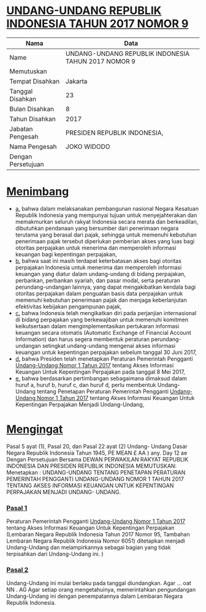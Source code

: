 # [UNDANG-UNDANG REPUBLIK INDONESIA TAHUN 2017 NOMOR 9](http://example.org/legal/document/uu/2017/9)

| Nama | Data |
| ------ | ----- |
|Name|UNDANG-UNDANG REPUBLIK INDONESIA TAHUN 2017 NOMOR 9|
|Memutuskan||
|Tempat Disahkan|Jakarta|
|Tanggal Disahkan|23|
|Bulan Disahkan|8|
|Tahun Disahkan|2017|
|Jabatan Pengesah|PRESIDEN REPUBLIK INDONESIA,|
|Nama Pengesah|JOKO WIDODO|
|Dengan Persetujuan||
# [Menimbang](http://example.org/legal/document/uu/2017/9/menimbang)

* [a.](http://example.org/legal/document/uu/2017/9/menimbang/point/a) bahwa dalam melaksanakan pembangunan nasional Negara Kesatuan Republik Indonesia yang mempunyai tujuan untuk menyejahterakan dan memakmurkan seluruh rakyat Indonesia secara merata dan berkeadilan, dibutuhkan pendanaan yang bersumber dari penerimaan negara terutama yang berasal dari pajak, sehingga untuk memenuhi kebutuhan penerimaan pajak tersebut diperlukan pemberian akses yang luas bagi otoritas perpajakan untuk menerima dan memperoleh informasi keuangan bagi kepentingan perpajakan,
* [b.](http://example.org/legal/document/uu/2017/9/menimbang/point/b) bahwa saat ini masih terdapat keterbatasan akses bagi otoritas perpajakan Indonesia untuk menerima dan memperoleh informasi keuangan yang diatur dalam undang-undang di bidang perpajakan, perbankan, perbankan syariah, dan pasar modal, serta peraturan perundang-undangan lainnya, yang dapat mengakibatkan kendala bagi otoritas perpajakan dalam penguatan basis data perpajakan untuk memenuhi kebutuhan penerimaan pajak dan menjaga keberlanjutan efektivitas kebijakan pengampunan pajak,
* [c.](http://example.org/legal/document/uu/2017/9/menimbang/point/c) bahwa Indonesia telah mengikatkan diri pada perjanjian internasional di bidang perpajakan yang berkewajiban untuk memenuhi komitmen keikutsertaan dalam mengimplementasikan pertukaran informasi keuangan secara otomatis (Automatic Exchange of Financial Account Information) dan harus segera membentuk peraturan perundang-undangan setingkat undang-undang mengenai akses informasi keuangan untuk kepentingan perpajakan sebelum tanggal 30 Juni 2017,
* [d.](http://example.org/legal/document/uu/2017/9/menimbang/point/d) bahwa Presiden telah menetapkan Peraturan Pemerintah Pengganti [Undang-Undang Nomor 1 Tahun 2017](http://example.org/legal/document/uu/2017/1) tentang Akses Informasi Keuangan Untuk Kepentingan Perpajakan pada tanggal 8 Mei 2017,
* [e.](http://example.org/legal/document/uu/2017/9/menimbang/point/e) bahwa berdasarkan pertimbangan sebagaimana dimaksud dalam huruf a, huruf b, huruf c, dan huruf d, perlu membentuk Undang-Undang tentang Penetapan Peraturan Pemerintah Pengganti [Undang-Undang Nomor 1 Tahun 2017](http://example.org/legal/document/uu/2017/1) tentang Akses Informasi Keuangan Untuk Kepentingan Perpajakan Menjadi Undang-Undang,
# [Mengingat](http://example.org/legal/document/uu/2017/9/mengingat)
Pasal 5 ayat (1), Pasal 20, dan Pasal 22 ayat (2) Undang- Undang Dasar Negara Republik Indonesia Tahun 1945, PE MEAN £ AA ) any. Day 12 ae Dengan Persetujuan Bersama DEWAN PERWAKILAN RAKYAT REPUBLIK INDONESIA DAN PRESIDEN REPUBLIK INDONESIA MEMUTUSKAN: Menetapkan : UNDANG-UNDANG TENTANG PENETAPAN PERATURAN PEMERINTAH PENGGANTI UNDANG-UNDANG NOMOR 1 TAHUN 2017 TENTANG AKSES INFORMASI KEUANGAN UNTUK KEPENTINGAN PERPAJAKAN MENJADI UNDANG- UNDANG.

### [Pasal 1](http://example.org/legal/document/uu/2017/9/pasal/0001)
Peraturan Pemerintah Pengganti [Undang-Undang Nomor 1 Tahun 2017](http://example.org/legal/document/uu/2017/1) tentang Akses Informasi Keuangan Untuk Kepentingan Perpajakan (Lembaran Negara Republik Indonesia Tahun 2017 Nomor 95, Tambahan Lembaran Negara Republik Indonesia Nomor 6051) ditetapkan menjadi Undang-Undang dan melampirkannya sebagai bagian yang tidak terpisahkan dari Undang-Undang ini. )


### [Pasal 2](http://example.org/legal/document/uu/2017/9/pasal/0002)
Undang-Undang ini mulai berlaku pada tanggal diundangkan. Agar ... oat NN . AG Agar setiap orang mengetahuinya, memerintahkan pengundangan Undang-Undang ini dengan penempatannya dalam Lembaran Negara Republik Indonesia.
